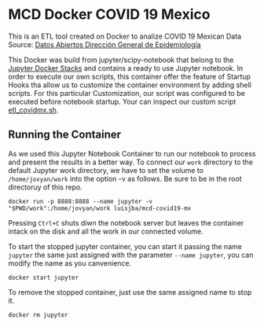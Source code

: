 # MCD Docker COVID 19 Mexico

This is an ETL tool created on Docker to analize COVID 19 Mexican 
Data Source: [Datos Abiertos Dirección General de Epidemiología](https://www.gob.mx/salud/documentos/datos-abiertos-152127)

This Docker was build from jupyter/scipy-notebook
that belong to the [Jupyter Docker Stacks](https://jupyter-docker-stacks.readthedocs.io/en/latest/index.html) and contains a ready to use Jupyter notebook.
In order to execute our own scripts, this container offer the feature of Startup Hooks 
tha allow us to customize the container environment by adding shell scripts. For this particular Customization, our script was configured to be executed before notebook startup.
Your can inspect our custom script [etl_covidmx.sh](src/etl_covidmx.sh).

## Running the Container

As we used this Jupyter Notebook Container to run our notebook to process and present the results in a better way. To connect our `work` directory to the default Jupyter work directory, we have to set the volume to `/home/jovyan/work` into the option -v as follows.
Be sure to be in the root directoruy of this repo.

```
docker run -p 8888:8888 --name jupyter -v "$PWD/work":/home/jovyan/work luisjba/mcd-covid19-mx
```

Pressing `Ctrl+C` shuts diwn the notebook server but leaves the container intack on the disk and all the work in our connected volume.

To start the stopped jupyter container, you can start it passing the name `jupyter` the same just assigned with the parameter `--name jupyter`, you can modify the name as you canvenience.
```
docker start jupyter
```

To remove the stopped container, just use the same assigned name to stop it.
```
docker rm jupyter
```
